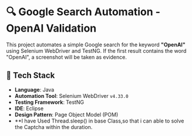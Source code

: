 # 🔍 Google Search Automation - OpenAI Validation

This project automates a simple Google search for the keyword **"OpenAI"** using Selenium WebDriver and TestNG. If the first result contains the word "OpenAI", a screenshot will be taken as evidence.

## 🧪 Tech Stack

- **Language**: Java  
- **Automation Tool**: Selenium WebDriver `v4.33.0`  
- **Testing Framework**: TestNG  
- **IDE**: Eclipse  
- **Design Pattern**: Page Object Model (POM)
- **I have Used Thread.sleep() in base Class,so that i can able to solve the Captcha within the duration.


